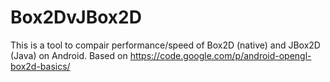Box2DvJBox2D
============

This is a tool to compair performance/speed of Box2D (native) and JBox2D (Java) on Android. Based on https://code.google.com/p/android-opengl-box2d-basics/
